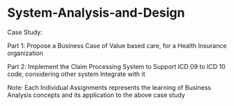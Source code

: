 # System-Analysis-and-Design

Case Study: 

Part 1: Propose a Business Case of Value based care, for a Health Insurance organization

Part 2: Implement the Claim Processing System to Support ICD 09 to ICD 10 code, considering other system Integrate with it


Note:
Each Individual Assignments represents the learning of Business Analysis concepts and its application to the above case study

